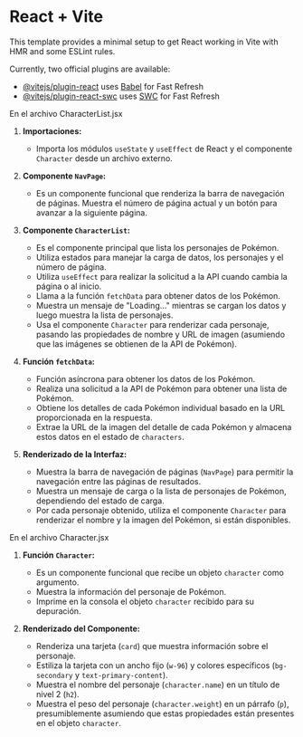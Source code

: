 # React + Vite

This template provides a minimal setup to get React working in Vite with HMR and some ESLint rules.

Currently, two official plugins are available:

- [@vitejs/plugin-react](https://github.com/vitejs/vite-plugin-react/blob/main/packages/plugin-react/README.md) uses [Babel](https://babeljs.io/) for Fast Refresh
- [@vitejs/plugin-react-swc](https://github.com/vitejs/vite-plugin-react-swc) uses [SWC](https://swc.rs/) for Fast Refresh

En el archivo CharacterList.jsx
1. **Importaciones:**
   - Importa los módulos `useState` y `useEffect` de React y el componente `Character` desde un archivo externo.

2. **Componente `NavPage`:**
   - Es un componente funcional que renderiza la barra de navegación de páginas. Muestra el número de página actual y un botón para avanzar a la siguiente página.

3. **Componente `CharacterList`:**
   - Es el componente principal que lista los personajes de Pokémon.
   - Utiliza estados para manejar la carga de datos, los personajes y el número de página.
   - Utiliza `useEffect` para realizar la solicitud a la API cuando cambia la página o al inicio.
   - Llama a la función `fetchData` para obtener datos de los Pokémon.
   - Muestra un mensaje de "Loading..." mientras se cargan los datos y luego muestra la lista de personajes.
   - Usa el componente `Character` para renderizar cada personaje, pasando las propiedades de nombre y URL de imagen (asumiendo que las imágenes se obtienen de la API de Pokémon).

4. **Función `fetchData`:**
   - Función asíncrona para obtener los datos de los Pokémon.
   - Realiza una solicitud a la API de Pokémon para obtener una lista de Pokémon.
   - Obtiene los detalles de cada Pokémon individual basado en la URL proporcionada en la respuesta.
   - Extrae la URL de la imagen del detalle de cada Pokémon y almacena estos datos en el estado de `characters`.
  
5. **Renderizado de la Interfaz:**
   - Muestra la barra de navegación de páginas (`NavPage`) para permitir la navegación entre las páginas de resultados.
   - Muestra un mensaje de carga o la lista de personajes de Pokémon, dependiendo del estado de carga.
   - Por cada personaje obtenido, utiliza el componente `Character` para renderizar el nombre y la imagen del Pokémon, si están disponibles.

En el archivo Character.jsx

1. **Función `Character`:**
   - Es un componente funcional que recibe un objeto `character` como argumento.
   - Muestra la información del personaje de Pokémon.
   - Imprime en la consola el objeto `character` recibido para su depuración.

2. **Renderizado del Componente:**
   - Renderiza una tarjeta (`card`) que muestra información sobre el personaje.
   - Estiliza la tarjeta con un ancho fijo (`w-96`) y colores específicos (`bg-secondary` y `text-primary-content`).
   - Muestra el nombre del personaje (`character.name`) en un título de nivel 2 (`h2`).
   - Muestra el peso del personaje (`character.weight`) en un párrafo (`p`), presumiblemente asumiendo que estas propiedades están presentes en el objeto `character`.

